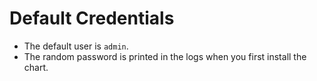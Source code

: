 # Default Credentials

- The default user is `admin`.
- The random password is printed in the logs when you first install the chart.
